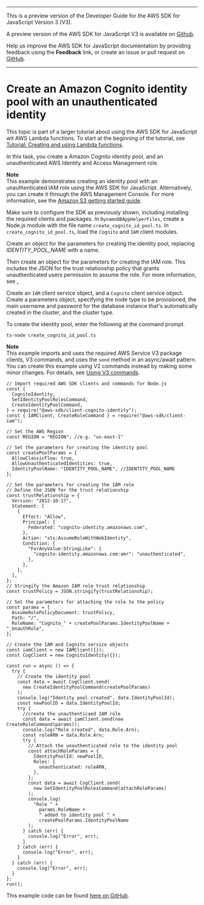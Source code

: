 --------

This is a preview version of the Developer Guide for the AWS SDK for JavaScript Version 3 \(V3\)\.

A preview version of the AWS SDK for JavaScript V3 is available on [Github](https://github.com/aws/aws-sdk-js-v3)\.

Help us improve the AWS SDK for JavaScript documentation by providing feedback using the **Feedback** link, or create an issue or pull request on [GitHub](https://github.com/awsdocs/aws-sdk-for-javascript-v3)\.

--------

# Create an Amazon Cognito identity pool with an unauthenticated identity<a name="s3-crossservices-adddata-create-idpool"></a>

This topic is part of a larger tutorial about using the AWS SDK for JavaScript wit AWS Lambda functions\. To start at the beginning of the tutorial, see [Tutorial: Creating and using Lambda functions](https://docs.aws.amazon.com/sdk-for-javascript/v2/developer-guide/sdk-cross-service-example-submitting-data.html)\. 

In this task, you create a Amazon Cognito identity pool, and an unauthenticated AWS Identity and Access Management role\. 

**Note**  
This example demonstrates creating an identity pool with an unauthenticated IAM role using the AWS SDK for JavaScript\. Alternatively, you can create it through the AWS Management Console\. For more information, see the [Amazon S3 getting started guide](https://docs.aws.amazon.com/AmazonS3/latest/gsg/GetStartedWithS3.html)\.

Make sure to configure the SDK as previously shown, including installing the required clients and packages\. In `DynamoDBAppHelperFiles`, create a Node\.js module with the file name `create_cognito_id_pool.ts`\. In `create_cognito_id_pool.ts`, load the `Cognito` and `IAM` client modules\.

Create an object for the parameters for creating the identity pool, replacing *IDENTITY\_POOL\_NAME* with a name\.

Then create an object for the parameters for creating the IAM role\. This includes the JSON for the trust relationship policy that grants unauthenticated users permission to assume the role\. For more information, see [\.]( http://docs.aws.amazon.com/IAM/latest/APIReference/#createPolicy-property) 

Create an `IAM` client service object, and a `Cognito` client service object\. Create a parameters object, specifying the node type to be provisioned, the main username and password for the database instance that's automatically created in the cluster, and the cluster type\.

To create the identity pool, enter the following at the command prompt\.

```
ts-node create_cognito_id_pool.ts
```

**Note**  
This example imports and uses the required AWS Service V3 package clients, V3 commands, and uses the `send` method in an async/await pattern\. You can create this example using V2 commands instead by making some minor changes\. For details, see [Using V3 commands](welcome.md#using_v3_commands)\.

```
// Import required AWS SDK clients and commands for Node.js
const {
  CognitoIdentity,
  SetIdentityPoolRolesCommand,
  CreateIdentityPoolCommand,
} = require("@aws-sdk/client-cognito-identity");
const { IAMClient, CreateRoleCommand } = require("@aws-sdk/client-iam");

// Set the AWS Region
const REGION = "REGION"; //e.g. "us-east-1"

// Set the parameters for creating the identity pool
const createPoolParams = {
  AllowClassicFlow: true,
  AllowUnauthenticatedIdentities: true,
  IdentityPoolName: "IDENTITY_POOL_NAME", //IDENTITY_POOL_NAME
};

// Set the parameters for creating the IAM role
// Define the JSON for the trust relationship
const trustRelationship = {
  Version: "2012-10-17",
  Statement: [
    {
      Effect: "Allow",
      Principal: {
        Federated: "cognito-identity.amazonaws.com",
      },
      Action: "sts:AssumeRoleWithWebIdentity",
      Condition: {
        "ForAnyValue:StringLike": {
          "cognito-identity.amazonaws.com:amr": "unauthenticated",
        },
      },
    },
  ],
};
// Stringify the Amazon IAM role trust relationship
const trustPolicy = JSON.stringify(trustRelationship);

// Set the parameters for attaching the role to the policy
const params = {
  AssumeRolePolicyDocument: trustPolicy,
  Path: "/",
  RoleName: "Cognito_" + createPoolParams.IdentityPoolName + "_UnauthRole",
};

// Create the IAM and Cognito service objects
const iamClient = new IAMClient({});
const CogClient = new CognitoIdentity({});

const run = async () => {
  try {
    // Create the identity pool
    const data = await CogClient.send(
      new CreateIdentityPoolCommand(createPoolParams)
    );
    console.log("Identity pool created", data.IdentityPoolId);
    const newPoolID = data.IdentityPoolId;
    try {
      //create the unauthenticaed IAM role
      const data = await iamClient.send(new CreateRoleCommand(params));
      console.log("Role created", data.Role.Arn);
      const roleARN = data.Role.Arn;
      try {
        // Attach the unauthenticated role to the identity pool
        const attachRoleParams = {
          IdentityPoolId: newPoolID,
          Roles: {
            unauthenticated: roleARN,
          },
        };
        const data = await CogClient.send(
          new SetIdentityPoolRolesCommand(attachRoleParams)
        );
        console.log(
          "Role " +
            params.RoleName +
            " added to identity pool " +
            createPoolParams.IdentityPoolName
        );
      } catch (err) {
        console.log("Error", err);
      }
    } catch (err) {
      console.log("Error", err);
    }
  } catch (err) {
    console.log("Error", err);
  }
};
run();
```

This example code can be found [here on GitHub](https://github.com/awsdocs/aws-doc-sdk-examples/blob/master/javascriptv3/example_code/cross-services/submit-data-app/src/dynamoAppHelperFiles/create-cognito-id-pool.ts)\.